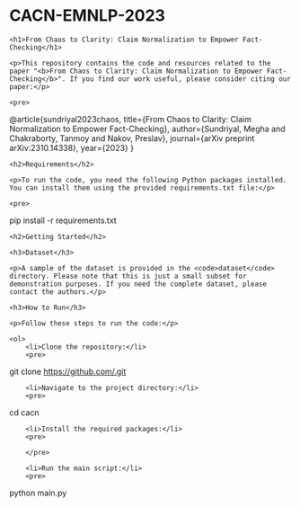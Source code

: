 # CACN-EMNLP-2023

<!DOCTYPE html>
<html>

<head>
    <title>From Chaos to Clarity: Claim Normalization to Empower Fact-Checking</title>
</head>

<body>

    <h1>From Chaos to Clarity: Claim Normalization to Empower Fact-Checking</h1>

    <p>This repository contains the code and resources related to the paper "<b>From Chaos to Clarity: Claim Normalization to Empower Fact-Checking</b>". If you find our work useful, please consider citing our paper:</p>

    <pre>
@article{sundriyal2023chaos,
  title={From Chaos to Clarity: Claim Normalization to Empower Fact-Checking},
  author={Sundriyal, Megha and Chakraborty, Tanmoy and Nakov, Preslav},
  journal={arXiv preprint arXiv:2310.14338},
  year={2023}
}
    </pre>

    <h2>Requirements</h2>

    <p>To run the code, you need the following Python packages installed. You can install them using the provided requirements.txt file:</p>

    <pre>
pip install -r requirements.txt
    </pre>

    <h2>Getting Started</h2>

    <h3>Dataset</h3>

    <p>A sample of the dataset is provided in the <code>dataset</code> directory. Please note that this is just a small subset for demonstration purposes. If you need the complete dataset, please contact the authors.</p>

    <h3>How to Run</h3>

    <p>Follow these steps to run the code:</p>

    <ol>
        <li>Clone the repository:</li>
        <pre>
git clone https://github.com/.git
        </pre>

        <li>Navigate to the project directory:</li>
        <pre>
cd cacn
        </pre>

        <li>Install the required packages:</li>
        <pre>
        
        </pre>

        <li>Run the main script:</li>
        <pre>
python main.py
        </pre>
    </ol>

</body>

</html>
